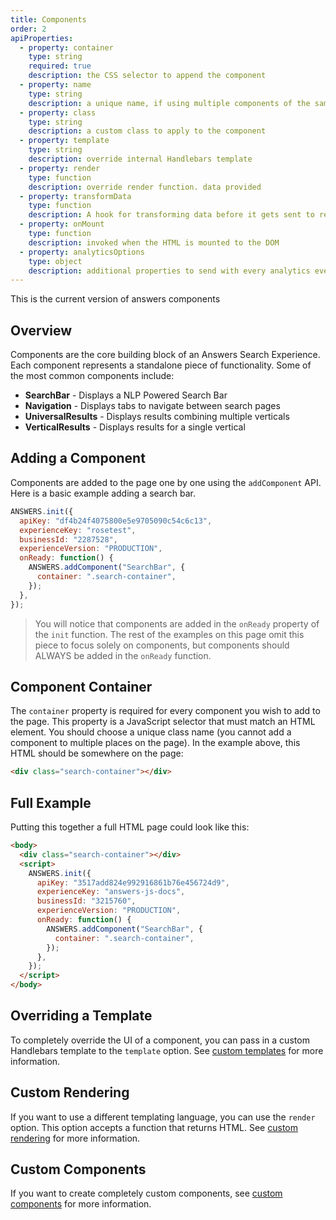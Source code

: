 ```yaml
---
title: Components
order: 2
apiProperties:
  - property: container
    type: string
    required: true
    description: the CSS selector to append the component
  - property: name
    type: string
    description: a unique name, if using multiple components of the same type
  - property: class
    type: string
    description: a custom class to apply to the component
  - property: template
    type: string
    description: override internal Handlebars template
  - property: render
    type: function
    description: override render function. data provided
  - property: transformData
    type: function
    description: A hook for transforming data before it gets sent to render
  - property: onMount
    type: function
    description: invoked when the HTML is mounted to the DOM
  - property: analyticsOptions
    type: object
    description: additional properties to send with every analytics event
---
```


This is the current version of answers components

## Overview

Components are the core building block of an Answers Search Experience. Each component represents a standalone piece of functionality.
Some of the most common components include:

- **SearchBar** - Displays a NLP Powered Search Bar
- **Navigation** - Displays tabs to navigate between search pages
- **UniversalResults** - Displays results combining multiple verticals
- **VerticalResults** - Displays results for a single vertical

## Adding a Component

Components are added to the page one by one using the `addComponent` API. Here is a basic example adding a search bar.

```js
ANSWERS.init({
  apiKey: "df4b24f4075800e5e9705090c54c6c13",
  experienceKey: "rosetest",
  businessId: "2287528",
  experienceVersion: "PRODUCTION",
  onReady: function() {
    ANSWERS.addComponent("SearchBar", {
      container: ".search-container",
    });
  },
});
```

> You will notice that components are added in the `onReady` property of the
> `init` function. The rest of the examples on this page omit this piece to
> focus solely on components, but components should ALWAYS be added in the `onReady`
> function.

## Component Container

The `container` property is required for every component you wish to add to the page. This property is a JavaScript selector that must match an HTML element. You should choose a unique class name (you cannot add a component to multiple places on the page). In the example above, this HTML should be somewhere on the page:

```html
<div class="search-container"></div>
```

## Full Example

Putting this together a full HTML page could look like this:

```html
<body>
  <div class="search-container"></div>
  <script>
    ANSWERS.init({
      apiKey: "3517add824e992916861b76e456724d9",
      experienceKey: "answers-js-docs",
      businessId: "3215760",
      experienceVersion: "PRODUCTION",
      onReady: function() {
        ANSWERS.addComponent("SearchBar", {
          container: ".search-container",
        });
      },
    });
  </script>
</body>
```

## Overriding a Template

To completely override the UI of a component, you can pass in a custom Handlebars template to the `template` option. See [custom templates](../../advanced-concepts/custom-templates) for more information.

## Custom Rendering

If you want to use a different templating language, you can use the `render` option. This option accepts a function that returns HTML. See [custom rendering](../../advanced-concepts/custom-renderer) for more information.

## Custom Components

If you want to create completely custom components, see [custom components](../../advanced-concepts/custom-components) for more information.
